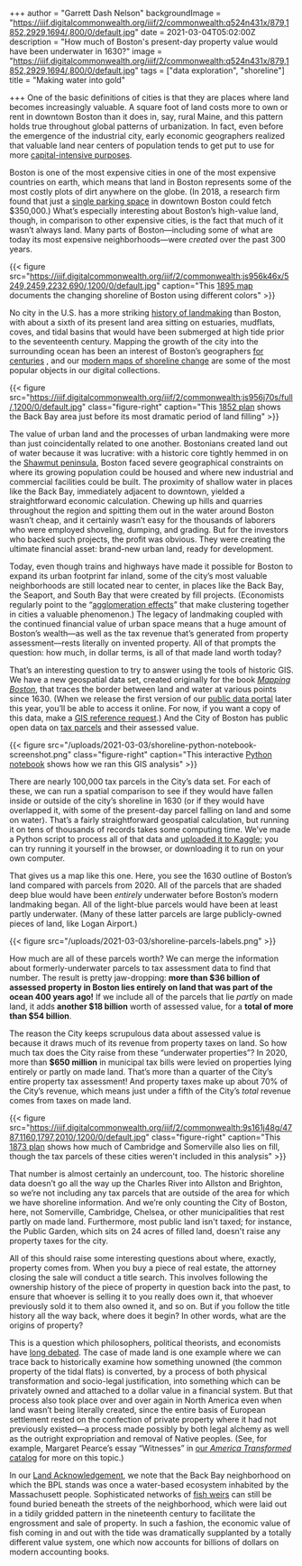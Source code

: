 +++
author = "Garrett Dash Nelson"
backgroundImage = "https://iiif.digitalcommonwealth.org/iiif/2/commonwealth:q524n431x/879,1852,2929,1694/,800/0/default.jpg"
date = 2021-03-04T05:02:00Z
description = "How much of Boston's present-day property value would have been underwater in 1630?"
image = "https://iiif.digitalcommonwealth.org/iiif/2/commonwealth:q524n431x/879,1852,2929,1694/,800/0/default.jpg"
tags = ["data exploration", "shoreline"]
title = "Making water into gold"

+++
One of the basic definitions of cities is that they are places where land becomes increasingly valuable. A square foot of land costs more to own or rent in downtown Boston than it does in, say, rural Maine, and this pattern holds true throughout global patterns of urbanization. In fact, even before the emergence of the industrial city, early economic geographers realized that valuable land near centers of population tends to get put to use for more [capital-intensive purposes](https://www.thoughtco.com/von-thunen-model-1435806).

Boston is one of the most expensive cities in one of the most expensive countries on earth, which means that land in Boston represents some of the most costly plots of dirt anywhere on the globe. (In 2018, a research firm found that just a [single parking space](https://boston.curbed.com/2018/5/23/17383890/boston-parking-spaces-for-sale-2018) in downtown Boston could fetch $350,000.) What’s especially interesting about Boston’s high-value land, though, in comparison to other expensive cities, is the fact that much of it wasn’t always land. Many parts of Boston—including some of what are today its most expensive neighborhoods—were _created_ over the past 300 years.

{{< figure src="https://iiif.digitalcommonwealth.org/iiif/2/commonwealth:js956k46x/5249,2459,2232,690/,1200/0/default.jpg" caption="This [1895 map](https://collections.leventhalmap.org/search/commonwealth:js956k45n) documents the changing shoreline of Boston using different colors" >}}

No city in the U.S. has a more striking [history of landmaking](http://www.worldcat.org/oclc/1004039006) than Boston, with about a sixth of its present land area sitting on estuaries, mudflats, coves, and tidal basins that would have been submerged at high tide prior to the seventeenth century. Mapping the growth of the city into the surrounding ocean has been an interest of Boston’s geographers [for centuries](https://collections.leventhalmap.org/search/commonwealth:js956k45n) , and our [modern maps of shoreline change](https://collections.leventhalmap.org/search?f%5Bname_facet_ssim%5D%5B%5D=Map+Works%2C+Inc.) are some of the most popular objects in our digital collections.

{{< figure src="https://iiif.digitalcommonwealth.org/iiif/2/commonwealth:js956j70s/full/,1200/0/default.jpg" class="figure-right" caption="This [1852 plan](https://collections.leventhalmap.org/search/commonwealth:js956j691) shows the Back Bay area just before its most dramatic period of land filling" >}}

The value of urban land and the processes of urban landmaking were more than just coincidentally related to one another. Bostonians created land out of water because it was lucrative: with a historic core tightly hemmed in on the [Shawmut peninsula](https://collections.leventhalmap.org/search/commonwealth:z603vj63p), Boston faced severe geographical constraints on where its growing population could be housed and where new industrial and commercial facilities could be built. The proximity of shallow water in places like the Back Bay, immediately adjacent to downtown, yielded a straightforward economic calculation. Chewing up hills and quarries throughout the region and spitting them out in the water around Boston wasn’t cheap, and it certainly wasn’t easy for the thousands of laborers who were employed shoveling, dumping, and grading. But for the investors who backed such projects, the profit was obvious. They were creating the ultimate financial asset: brand-new urban land, ready for development.

Today, even though trains and highways have made it possible for Boston to expand its urban footprint far inland, some of the city’s most valuable neighborhoods are still located near to center, in places like the Back Bay, the Seaport, and South Bay that were created by fill projects. (Economists regularly point to the “[agglomeration effects](https://link.springer.com/article/10.1007/s00168-019-00957-4)” that make clustering together in cities a valuable phenomenon.) The legacy of landmaking coupled with the continued financial value of urban space means that a huge amount of Boston’s wealth—as well as the tax revenue that’s generated from property assessment—rests literally on invented property. All of that prompts the question: how much, in dollar terms, is all of that made land worth today?

That’s an interesting question to try to answer using the tools of historic GIS. We have a new geospatial data set, created originally for the book [*Mapping Boston*](http://www.worldcat.org/oclc/883984062), that traces the border between land and water at various points since 1630. (When we release the first version of our [public data portal](https://www.leventhalmap.org/articles/introducing-our-public-data-project/) later this year, you’ll be able to access it online. For now, if you want a copy of this data, make a [GIS reference request](https://www.leventhalmap.org/research/geospatial/).) And the City of Boston has public open data on [tax parcels](https://bostonopendata-boston.opendata.arcgis.com/datasets/656184711a95466fba3218d64b894627_8/data) and their assessed value.

{{< figure src="/uploads/2021-03-03/shoreline-python-notebook-screenshot.png" class="figure-right" caption="This interactive [Python notebook](https://www.kaggle.com/garrettdashnelson/underwater-properties) shows how we ran this GIS analysis" >}}

There are nearly 100,000 tax parcels in the City’s data set. For each of these, we can run a spatial comparison to see if they would have fallen inside or outside of the city’s shoreline in 1630 (or if they would have overlapped it, with some of the present-day parcel falling on land and some on water). That’s a fairly straightforward geospatial calculation, but running it on tens of thousands of records takes some computing time. We’ve made a Python script to process all of that data and [uploaded it to Kaggle](https://www.kaggle.com/garrettdashnelson/underwater-properties); you can try running it yourself in the browser, or downloading it to run on your own computer.

That gives us a map like this one. Here, you see the 1630 outline of Boston’s land compared with parcels from 2020. All of the parcels that are shaded deep blue would have been _entirely_ underwater before Boston’s modern landmaking began. All of the light-blue parcels would have been at least partly underwater. (Many of these latter parcels are large publicly-owned pieces of land, like Logan Airport.)

{{< figure src="/uploads/2021-03-03/shoreline-parcels-labels.png" >}}

How much are all of these parcels worth? We can merge the information about formerly-underwater parcels to tax assessment data to find that number. The result is pretty jaw-dropping: **more than $36 billion of assessed property in Boston lies entirely on land that was part of the ocean 400 years ago!** If we include all of the parcels that lie _partly_ on made land, it adds **another $18 billion** worth of assessed value, for a **total of more than $54 billion**.

The reason the City keeps scrupulous data about assessed value is because it draws much of its revenue from property taxes on land. So how much tax does the City raise from these “underwater properties”? In 2020, more than **$650 million** in municipal tax bills were levied on properties lying entirely or partly on made land. That’s more than a quarter of the City’s entire property tax assessment! And property taxes make up about 70% of the City’s revenue, which means just under a fifth of the City’s _total_ revenue comes from taxes on made land.

{{< figure src="https://iiif.digitalcommonwealth.org/iiif/2/commonwealth:9s161j48g/4787,1160,1797,2010/,1200/0/default.jpg" class="figure-right" caption="This [1873 plan](https://collections.leventhalmap.org/search/commonwealth:9s161j476) shows how much of Cambridge and Somerville also lies on fill, though the tax parcels of these cities weren't included in this analysis" >}}

That number is almost certainly an undercount, too. The historic shoreline data doesn’t go all the way up the Charles River into Allston and Brighton, so we’re not including any tax parcels that are outside of the area for which we have shoreline information. And we’re only counting the City of Boston, here, not Somerville, Cambridge, Chelsea, or other municipalities that rest partly on made land. Furthermore, most public land isn't taxed; for instance, the Public Garden, which sits on 24 acres of filled land, doesn't raise any property taxes for the city.

All of this should raise some interesting questions about where, exactly, property comes from. When you buy a piece of real estate, the attorney closing the sale will conduct a title search. This involves following the ownership history of the piece of property in question back into the past, to ensure that whoever is selling it to you really does own it, that whoever previously sold it to them also owned it, and so on. But if you follow the title history all the way back, where does it begin? In other words, what are the origins of property?

This is a question which philosophers, political theorists, and economists have [long debated](https://plato.stanford.edu/entries/property/#GeneProp).  The case of made land is one example where we can trace back to historically examine how something unowned (the common property of the tidal flats) is converted, by a process of both physical transformation and socio-legal justification, into something which can be privately owned and attached to a dollar value in a financial system. But that process also took place over and over again in North America even when land wasn’t being literally created, since the entire basis of European settlement rested on the confection of private property where it had not previously existed—a process made possibly by both legal alchemy as well as the outright expropriation and removal of Native peoples. (See, for example, Margaret Pearce’s essay “Witnesses” in [our _America Transformed_ catalog](https://www.leventhalmap.org/projects/publications/) for more on this topic.)

In our [Land Acknowledgement](https://www.leventhalmap.org/about/mission-history/), we note that the Back Bay neighborhood on which the BPL stands was once a water-based ecosystem inhabited by the Massachusett people. Sophisticated networks of [fish weirs](https://twitter.com/BostonArchaeo/status/709787055174393856) can still be found buried beneath the streets of the neighborhood, which were laid out in a tidily gridded pattern in the nineteenth century to facilitate the engrossment and sale of property. In such a fashion, the economic value of fish coming in and out with the tide was dramatically supplanted by a totally different value system, one which now accounts for billions of dollars on modern accounting books.